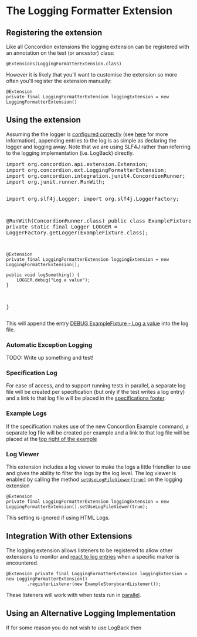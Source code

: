 # The Logging Formatter Extension 

## Registering the extension

Like all Concordion extensions the logging extension can be registered with an annotation on the test (or ancestor) class:

	@Extensions(LoggingFormatterExtension.class)


However it is likely that you'll want to customise the extension so more often you'll register the extension manually: 
 
    @Extension 
    private final LoggingFormatterExtension loggingExtension = new LoggingFormatterExtension()

## Using the extension

Assuming the the logger is [configured correctly](- "c:assertTrue=isClassicLoggerConfigured()") (see [here](LogBackConfiguration.html) for more information), appending entries to the log is as simple as declaring the logger and logging away. Note that we are using SLF4J rather than referring to the logging implementation (i.e. LogBack) directly. 

<div><pre concordion:set="#fixture">
import org.concordion.api.extension.Extension;
import org.concordion.ext.LoggingFormatterExtension;
import org.concordion.integration.junit4.ConcordionRunner;
import org.junit.runner.RunWith;

import org.slf4j.Logger;
import org.slf4j.LoggerFactory;

@RunWith(ConcordionRunner.class)
public class ExampleFixture {
    private static final Logger LOGGER = LoggerFactory.getLogger(ExampleFixture.class);
    
    @Extension 
    private final LoggingFormatterExtension loggingExtension = new LoggingFormatterExtension();

    public void logSomething() {
        LOGGER.debug("Log a value");
    }
}
</pre></div>

This will append the entry [DEBUG ExampleFixture - Log a value](- "?=canUseClassicLogger(#fixture)") into the log file.

### Automatic Exception Logging

TODO: Write up something and test!

### Specification Log

For ease of access, and to support running tests in parallel, a separate log file will be created per specification (but only if the test writes a log entry) and a link to that log file will be placed in the [specifications footer](- "c:assertTrue=specificationHasLinkToLogFile(#fixture)").
 
### Example Logs

If the specification makes use of the new Concordion Example command, a separate log file will be created per example and a link to that log file will be placed at the [top right of the example](- "c:assertTrue=exampleHasLinkToLogFile(#fixture)") 

### Log Viewer

This extension includes a log viewer to make the logs a little friendlier to use and gives the ability to filter the logs by the log level.  The log viewer is enabled by calling the method [`setUseLogFileViewer(true)`](- "c:assertTrue=useLogViewer(#fixture, #TEXT)") on the logging extension

    @Extension 
    private final LoggingFormatterExtension loggingExtension = new LoggingFormatterExtension().setUseLogFileViewer(true);

This setting is ignored if using HTML Logs.


## Integration With other Extensions

The logging extension allows listeners to be registered to allow other extensions to monitor and [react to log entries](- "c:assertTrue=integration()") when a specific marker is encountered.

    @Extension private final LoggingFormatterExtension loggingExtension = new LoggingFormatterExtension()
			.registerListener(new ExampleStoryboardListener());

These listeners will work with when tests run in [parallel](- "c:assertTrue=parallel()"). 

## Using an Alternative Logging Implementation

If for some reason you do not wish to use LogBack then 


